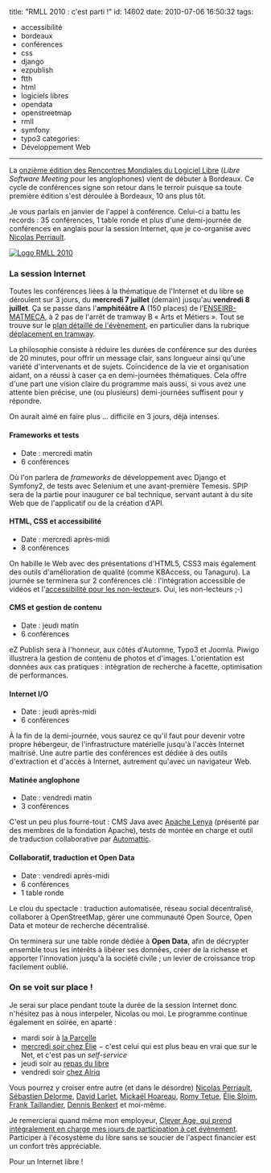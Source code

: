 title: "RMLL 2010 : c'est parti !"
id: 14602
date: 2010-07-06 16:50:32
tags:
- accessibilité
- bordeaux
- conférences
- css
- django
- ezpublish
- ftth
- html
- logiciels libres
- opendata
- openstreetmap
- rmll
- symfony
- typo3
categories:
- Développement Web
---

La [onzième édition des Rencontres Mondiales du Logiciel Libre](http://2010.rmll.info) (_Libre Software Meeting_ pour les anglophones) vient de débuter à Bordeaux. Ce cycle de conférences signe son retour dans le terroir puisque sa toute première édition s'est déroulée à Bordeaux, 10 ans plus tôt.

Je vous parlais en janvier de l'appel à conférence. Celui-ci a battu les records : 35 conférences, 1 table ronde et plus d'une demi-journée de conférences en anglais pour la session Internet, que je co-organise avec [Nicolas Perriault](http://prendreuncafe.com).

[![Logo RMLL 2010](https://oncletom.io/images/2010/07/logo-11es_fr.png "RMLL 2010")](https://oncletom.io/images/2010/07/logo-11es_fr.png)

### <!--more-->La session Internet

Toutes les conférences liées à la thématique de l'Internet et du libre se déroulent sur 3 jours, du **mercredi 7 juillet** (demain) jusqu'au **vendredi 8 juillet**. Ça se passe dans l'**amphitéâtre A** (150 places) de l'[ENSEIRB-MATMECA](http://www.enseirb.fr/), à 2 pas de l'arrêt de tramway B « Arts et Métiers ». Tout se trouve sur le [plan détaillé de l'évènement](http://2010.rmll.info/spip.php?page=osm&amp;lang=fr), en particulier dans la rubrique [déplacement en tramway](http://2010.rmll.info/Venir-en-tramway.html).

La philosophie consiste à réduire les durées de conférence sur des durées de 20 minutes, pour offrir un message clair, sans longueur ainsi qu'une variété d'intervenants et de sujets.
Coïncidence de la vie et organisation aidant, on a réussi à caser ça en demi-journées thématiques.
Cela offre d'une part une vision claire du programme mais aussi, si vous avez une attente bien précise, une (ou plusieurs) demi-journées suffisent pour y répondre.

On aurait aimé en faire plus ... difficile en 3 jours, déjà intenses.

#### Frameworks et tests

*   Date : mercredi matin
*   6 conférences

Où l'on parlera de _frameworks_ de développement avec Django et Symfony2, de tests avec Selenium et une avant-première Temesis.
SPIP sera de la partie pour inaugurer ce bal technique, servant autant à du site Web que de l'applicatif ou de la création d'API.

#### HTML, CSS et accessibilité

*   Date : mercredi après-midi
*   8 conférences

On habille le Web avec des présentations d'HTML5, CSS3 mais également des outils d'amélioration de qualité (comme KBAccess, ou Tanaguru).
La journée se terminera sur 2 conférences clé : l'intégration accessible de vidéos et l'[accessibilité pour les non-lecteur](http://2010.rmll.info/spip.php?article409&amp;lang=fr)s. Oui, les non-lecteurs ;-)

#### CMS et gestion de contenu

*   Date : jeudi matin
*   6 conférences

eZ Publish sera à l'honneur, aux côtés d'Automne, Typo3 et Joomla. Piwigo illustrera la gestion de contenu de photos et d'images.
L'orientation est données aux cas pratiques : intégration de recherche à facette, optimisation de performances.

#### Internet I/O

*   Date : jeudi après-midi
*   6 conférences

À la fin de la demi-journée, vous saurez ce qu'il faut pour devenir votre propre hébergeur, de l'infrastructure matérielle jusqu'à l'accès Internet maitrisé.
Une autre partie des conférences est dédiée à des outils d'extraction et d'accès à Internet, autrement qu'avec un navigateur Web.

#### Matinée anglophone

*   Date : vendredi matin
*   3 conférences

C'est un peu plus fourre-tout : CMS Java avec [Apache Lenya](http://lenya.apache.org/) (présenté par des membres de la fondation Apache), tests de montée en charge et outil de traduction collaborative par [Automattic](http://automattic.com/).

#### Collaboratif, traduction et Open Data

*   Date : vendredi après-midi
*   6 conférences
*   1 table ronde

Le clou du spectacle : traduction automatisée, réseau social décentralisé, collaborer à OpenStreetMap, gérer une communauté Open Source, Open Data et moteur de recherche décentralisé.

On terminera sur une table ronde dédiée à **Open Data**, afin de décrypter ensemble tous les intérêts à libérer ses données, créer de la richesse et apporter l'innovation jusqu'à la société civile ; un levier de croissance trop facilement oublié.

### On se voit sur place !

Je serai sur place pendant toute la durée de la session Internet donc n'hésitez pas à nous interpeler, Nicolas ou moi.
Le programme continue également en soirée, en aparté :

*   mardi soir à [la Parcelle](http://www.laparcelle.fr)
*   [mercredi soir chez Élie](http://blog.temesis.com/post/2010/07/06/RMLL-2010-Bordeaux-c-est-parti) − c'est celui qui est plus beau en vrai que sur le Net, et c'est pas un _self-service_
*   [](http://blog.temesis.com/post/2010/07/06/RMLL-2010-Bordeaux-c-est-parti)jeudi soir au [repas du libre](http://2010.rmll.info/Le-repas-du-Libre.html)
*   vendredi soir [chez Alriq](http://www.gotoresto.com/la-guinguette-chez-alriq)

Vous pourrez y croiser entre autre (et dans le désordre) [Nicolas Perriault](http://prendreuncafe.com), [Sébastien Delorme](http://ideance.net/), [David Larlet](http://david.larlet.fr/), [Mickaël Hoareau](http://www.yab-le-o.com/), [Romy Tetue](http://romy.tetue.net/), [Élie Sloïm](http://temesis.com), [Frank Taillandier](http://frank.taillandier.free.fr/), [Dennis Benkert](http://www.denderello.com/) et moi-même.

Je remercierai quand même mon employeur, [Clever Age, qui prend intégralement en charge mes jours de participation à cet évènement](http://www.clever-age.com/actualites/dernieres-actualites/autres-actualites/clever-age-participe-a-la-onzieme-edition-des-rencontres-mondiales-du-logiciel-libre.html). Participer à l'écosystème du libre sans se soucier de l'aspect financier est un confort très appréciable.

Pour un Internet libre !
